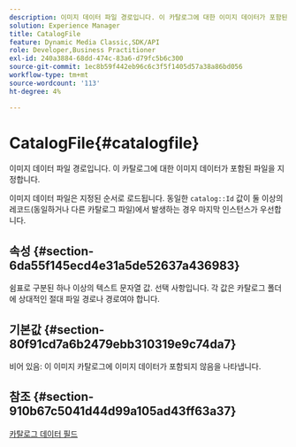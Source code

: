 ```yaml
---
description: 이미지 데이터 파일 경로입니다. 이 카탈로그에 대한 이미지 데이터가 포함된 파일을 지정합니다.
solution: Experience Manager
title: CatalogFile
feature: Dynamic Media Classic,SDK/API
role: Developer,Business Practitioner
exl-id: 240a3884-68dd-474c-83a6-d79fc5b6c300
source-git-commit: 1ec8b59f442eb96c6c3f5f1405d57a38a86bd056
workflow-type: tm+mt
source-wordcount: '113'
ht-degree: 4%

---
```


# CatalogFile{#catalogfile}

이미지 데이터 파일 경로입니다. 이 카탈로그에 대한 이미지 데이터가 포함된 파일을 지정합니다.

이미지 데이터 파일은 지정된 순서로 로드됩니다. 동일한 `catalog::Id` 값이 둘 이상의 레코드(동일하거나 다른 카탈로그 파일)에서 발생하는 경우 마지막 인스턴스가 우선합니다.

## 속성 {#section-6da55f145ecd4e31a5de52637a436983}

쉼표로 구분된 하나 이상의 텍스트 문자열 값. 선택 사항입니다. 각 값은 카탈로그 폴더에 상대적인 절대 파일 경로나 경로여야 합니다.

## 기본값 {#section-80f91cd7a6b2479ebb310319e9c74da7}

비어 있음: 이 이미지 카탈로그에 이미지 데이터가 포함되지 않음을 나타냅니다.

## 참조 {#section-910b67c5041d44d99a105ad43ff63a37}

[카탈로그 데이터 필드](../../../../../is-api/image-catalog/image-serving-api-ref/c-image-catalog-reference/c-overview/c-catalog-data-fields/c-catalog-data-fields.md#concept-b19581028ec44f98b9f5943624403d29)

